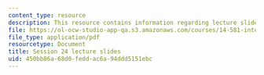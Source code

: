```yaml
---
content_type: resource
description: This resource contains information regarding lecture slide 24.
file: https://ol-ocw-studio-app-qa.s3.amazonaws.com/courses/14-581-international-economics-i-spring-2013/450bb86a68d0feddac6a94ddd5151ebc_MIT14_581S13_Lecslides24.pdf
file_type: application/pdf
resourcetype: Document
title: Session 24 lecture slides
uid: 450bb86a-68d0-fedd-ac6a-94ddd5151ebc
---
```

